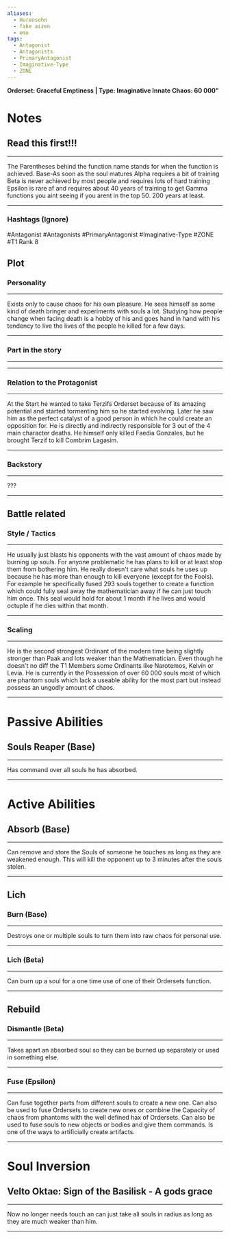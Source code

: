```yaml
---
aliases:
  - Hurensohn
  - fake aizen
  - emo
tags:
  - Antagonist
  - Antagonists
  - PrimaryAntagonist
  - Imaginative-Type
  - ZONE
---
```

**Orderset:  Graceful Emptiness | Type: Imaginative
Innate Chaos:  60 000"**
# Notes
## Read this first!!!
___
The Parentheses behind the function name stands for when the function is achieved.
Base-As soon as the soul matures
Alpha requires a bit of training 
Beta is never achieved by most people and requires lots of hard training
Epsilon is rare af and requires about 40 years of training to get
Gamma functions you aint seeing if you arent in the top 50. 200 years at least.
___
### Hashtags (Ignore)
#Antagonist
#Antagonists
#PrimaryAntagonist
#Imaginative-Type
#ZONE
#T1
Rank 8

## Plot
### Personality
___
Exists only to cause chaos for his own pleasure. He sees himself as some kind of death bringer  and experiments with souls a lot. Studying how people change when facing death is a hobby of his and goes hand in hand with his tendency to live the lives of the people he killed for a few days.
___
### Part in the story
___

___
### Relation to the Protagonist
___
At the Start he wanted to take Terzifs Orderset because of its amazing potential and started tormenting him so he started evolving. Later he saw him as the perfect catalyst of a good person in which he could create an opposition for. He is directly and indirectly responsible for 3 out of the 4 main character deaths. He himself only killed Faedia Gonzales, but he brought Terzif to kill Combrim Lagasim.
___
### Backstory
___
???
___

## Battle related

### Style / Tactics
___
He usually just blasts his opponents with the vast amount of chaos made by burning up souls. For anyone problematic he has plans to kill or at least stop them from bothering him. He really doesn't care what souls he uses up because he has more than enough to kill everyone (except for the Fools).
For example he specifically fused 293 souls together to create a function which could fully seal away the mathematician away if he can just touch him once. This seal would hold for about 1 month if he lives and would octuple if he dies within that month.
___
### Scaling 
___
He is the second strongest Ordinant of the modern time being slightly stronger than Paak and lots weaker than the Mathematician. Even though he doesn't no diff the T1 Members some Ordinants like Narotemos, Kelvin or Levia. 
He is currently in the Possession of over 60 000 souls most of which are phantom souls which lack a useable ability for the most part but instead possess an ungodly amount of chaos.
___

# Passive Abilities
## Souls Reaper (Base)
___
Has command over all souls he has absorbed.
___

# Active Abilities
## Absorb (Base)
___
Can remove and store the Souls of someone he touches as long as they are weakened enough. This will kill the opponent up to 3 minutes after the souls stolen.
___

## Lich 
### Burn (Base)
___
Destroys one or multiple souls to turn them into raw chaos for personal use.
___
### Lich (Beta)
___
Can burn up a soul for a one time use of one of their Ordersets function.
___

## Rebuild
### Dismantle (Beta)
___
Takes apart an absorbed soul so they can be burned up separately or used in something else.
___
### Fuse (Epsilon)
___
Can fuse together parts from different souls to create a new one. Can also be used to fuse Ordersets to create new ones or combine the Capacity of chaos from phantoms with the well defined hax of Ordersets.
Can also be used to fuse souls to new objects or bodies and give them commands.
Is one of the ways to artificially create artifacts. 
___
# Soul Inversion
## Velto Oktae: Sign of the Basilisk - A gods grace
___
Now no longer needs touch an can just take all souls in radius as long as they are much weaker than him.
___
